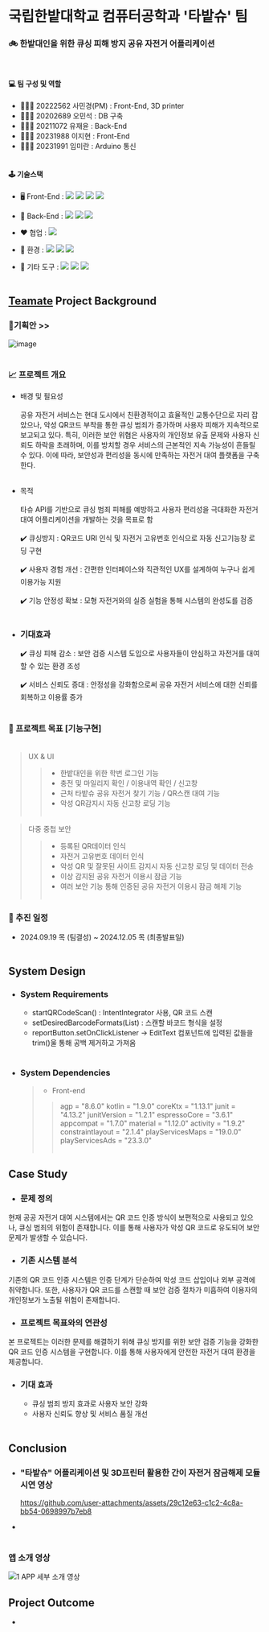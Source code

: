 # 국립한밭대학교 컴퓨터공학과 '타밭슈' 팀<br/>
### 🚲 한밭대인을 위한 큐싱 피해 방지 공유 자전거 어플리케이션
<br/>

#### 💻 **팀 구성 및 역할**
  - 🧑🏻‍💻 20222562 사민경(PM) : Front-End, 3D printer
  - 👩🏻‍💻 20202689 오민석 : DB 구축
  - 👩🏻‍💻 20211072 유재윤 : Back-End
  - 👩🏻‍💻 20231988 이지현 : Front-End
  - 👩🏻‍💻 20231991 임미란 : Arduino 통신
<br/><br/>

#### 🕹️ 기술스택
  - 🖥 Front-End :
      <img src="https://img.shields.io/badge/Figma-F24E1E?style=for-the-badge&logo=figma&logoColor=white">
      <img src="https://img.shields.io/badge/Android%20Studio-3DDC84?style=for-the-badge&logo=android-studio&logoColor=white">
      <img src="https://img.shields.io/badge/Kotlin-0095D5?style=for-the-badge&logo=kotlin&logoColor=white">
      <img src="https://img.shields.io/badge/MiriCanvas-FF7F50?style=for-the-badge&logoColor=white">
        
  - 💾 Back-End :
      <img src="https://img.shields.io/badge/Flask-000000?style=for-the-badge&logo=flask&logoColor=white">
      <img src="https://img.shields.io/badge/Python-3776AB?style=for-the-badge&logo=python&logoColor=white">
      <img src="https://img.shields.io/badge/MongoDB-47A248?style=flat&logo=MongoDB&logoColor=white">
      
  - ❤️ 협업 :
      <img src="https://img.shields.io/badge/Notion-000000?style=for-the-badge&logo=notion&logoColor=white">

  - 🏡 환경 :
      <img src="https://img.shields.io/badge/Visual_Studio_Code-0078D4?style=for-the-badge&logo=visual%20studio%20code&logoColor=white">
      <img src="https://img.shields.io/badge/GitHub-181717?style=for-the-badge&logo=github&logoColor=white">
      <img src="https://img.shields.io/badge/Git-F05032?style=for-the-badge&logo=git&logoColor=white">     

  - 💬 기타 도구 :
      <img src="https://img.shields.io/badge/ChatGPT-10A37F?style=for-the-badge&logo=openai&logoColor=white">
      <img src="https://img.shields.io/badge/Arduino-00979D?style=for-the-badge&logo=arduino&logoColor=white">
      <img src="https://img.shields.io/badge/3D%20Printer-F9A825?style=for-the-badge&logoColor=white">
<br/><br/>

## <u>Teamate</u> Project Background<br/>
### 📕기획안 >><br/>
![image](https://github.com/user-attachments/assets/02032fb7-044b-4c6f-9eb6-12e76a48df6a) <br/><br/>
    
### 📈 프로젝트 개요
- 배경 및 필요성<br/><br/>
공유 자전거 서비스는 현대 도시에서 친환경적이고 효율적인 교통수단으로 자리 잡았으나, 악성 QR코드 부착을 통한 큐싱 범죄가 증가하며 사용자 피해가 지속적으로 보고되고 있다. 특히, 이러한 보안 위협은 사용자의 개인정보 유출 문제와 사용자 신뢰도 하락을 초래하며, 이를 방치할 경우 서비스의 근본적인 지속 가능성이 흔들릴 수 있다. 이에 따라, 보안성과 편리성을 동시에 만족하는 자전거 대여 플랫폼을 구축한다.<br/><br/>
 
- 목적<br/><br/>
  타슈 API를 기반으로 큐싱 범죄 피해를 예방하고 사용자 편리성을 극대화한 자전거 대여 어플리케이션을 개발하는 것을 목표로 함<br/><br/>
  ✔️ 큐싱방지 : QR코드 URI 인식 및 자전거 고유번호 인식으로 자동 신고기능창 로딩 구현<br/><br/>
  ✔️ 사용자 경험 개선 : 간편한 인터페이스와 직관적인 UX를 설계하여 누구나 쉽게 이용가능 지원<br/><br/>
  ✔️ 기능 안정성 확보 : 모형 자전거와의 실증 실험을 통해 시스템의 완성도를 검증<br/><br/>
  
- ### 기대효과
  ✔️ 큐싱 피해 감소 : 보안 검증 시스템 도입으로 사용자들이 안심하고 자전거를 대여할 수 있는 환경 조성<br/><br/>
  ✔️ 서비스 신뢰도 증대 : 안정성을 강화함으로써 공유 자전거 서비스에 대한 신뢰를 회복하고 이용률 증가<br/><br/>
  
### 🎯 프로젝트 목표 [기능구현]<br/><br/>
> UX & UI
>> - 한밭대인을 위한 학번 로그인 기능
>> - 충전 및 마일리지 확인 / 이용내역 확인 / 신고창
>> - 근처 타밭슈 공유 자전거 찾기 기능 / QR스캔 대여 기능
>> - 악성 QR감지시 자동 신고창 로딩 기능 <br/><br/>

> 다중 중첩 보안
>> - 등록된 QR데이터 인식
>> - 자전거 고유번호 데이터 인식
>> - 악성 QR 및 잘못된 사이트 감지시 자동 신고창 로딩 및 데이터 전송
>> - 이상 감지된 공유 자전거 이용시 잠금 기능
>> - 여러 보안 기능 통해 인증된 공유 자전거 이용시 잠금 해제 기능 <br/><br/>

### 📅 추진 일정
  - 2024.09.19 목 (팀결성) ~ 2024.12.05 목 (최종발표일)<br/><br/>

## System Design
  - ### System Requirements
    - startQRCodeScan() : IntentIntegrator 사용, QR 코드 스캔
    - setDesiredBarcodeFormats(List<String>) : 스캔할 바코드 형식을 설정
    - reportButton.setOnClickListener → EditText 컴포넌트에 입력된 값들을 trim()울 통해 공백 제거하고 가져옴
    <br/><br/>
    
  - ### System Dependencies
    > - Front-end
      >>agp = "8.6.0"
      >>kotlin = "1.9.0"
      >>coreKtx = "1.13.1"
      >>junit = "4.13.2"
      >>junitVersion = "1.2.1"
      >>espressoCore = "3.6.1"
      >>appcompat = "1.7.0"
      >>material = "1.12.0"
      >>activity = "1.9.2"
      >>constraintlayout = "2.1.4"
      >>playServicesMaps = "19.0.0"
      >>playServicesAds = "23.3.0"
<br/><br/>

## Case Study
  - ### 문제 정의
현재 공공 자전거 대여 시스템에서는 QR 코드 인증 방식이 보편적으로 사용되고 있으나, 큐싱 범죄의 위험이 존재합니다. 이를 통해 사용자가 악성 QR 코드로 유도되어 보안 문제가 발생할 수 있습니다.

  - ### 기존 시스템 분석
기존의 QR 코드 인증 시스템은 인증 단계가 단순하여 악성 코드 삽입이나 외부 공격에 취약합니다. 또한, 사용자가 QR 코드를 스캔할 때 보안 검증 절차가 미흡하여 이용자의 개인정보가 노출될 위험이 존재합니다.

  -  ### 프로젝트 목표와의 연관성
본 프로젝트는 이러한 문제를 해결하기 위해 큐싱 방지를 위한 보안 검증 기능을 강화한 QR 코드 인증 시스템을 구현합니다. 이를 통해 사용자에게 안전한 자전거 대여 환경을 제공합니다.

  - ### 기대 효과
    - 큐싱 범죄 방지 효과로 사용자 보안 강화
    - 사용자 신뢰도 향상 및 서비스 품질 개선<br/><br/>
  
## Conclusion
  - ### "타밭슈" 어플리케이션 및 3D프린터 활용한 간이 자전거 잠금해제 모듈 시연 영상
    https://github.com/user-attachments/assets/29c12e63-c1c2-4c8a-bb54-0698997b7eb8


  - <br/><br/>
### 앱 소개 영상
![1  APP 세부 소개 영상](https://github.com/user-attachments/assets/e5301480-e57b-4a4a-9aad-834b7a7e173e)


## Project Outcome
- 
